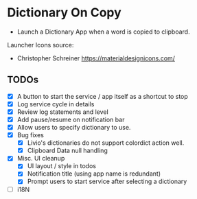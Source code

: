 # Dictionary On Copy 
- Launch a Dictionary App when a word is copied to clipboard.

Launcher Icons source:
- Christopher Schreiner https://materialdesignicons.com/

## TODOs
- [x] A button to start the service / app itself as a shortcut to stop
- [x] Log service cycle in details
- [x] Review log statements and level
- [x] Add pause/resume on notification bar
- [x] Allow users to specify dictionary to use.
- [x] Bug fixes
  - [x] Livio's dictionaries do not support colordict action well.
  - [x] Clipboard Data null handling
- [x] Misc. UI cleanup
  - [x] UI layout / style in todos
  - [x] Notification title (using app name is redundant)
  - [x] Prompt users to start service after selecting a dictionary
- [ ] i18N